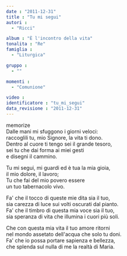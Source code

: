 ```yaml
---
date : "2011-12-31"
title : "Tu mi segui"
autori : 
  - "Ricci"

album : "È l'incontro della vita"
tonalita : "Re"
famiglia : 
  - "Liturgica"

gruppo : 
  - ""

momenti : 
  - "Comunione"

video : 
identificatore : "tu_mi_segui"
data_revisione : "2011-12-31"
---
```

  
  
  
  
  
  
  
  
  
memorize  
Dalle mani mi sfuggono i giorni veloci:  
raccoglili tu, mio Signore, la vita ti dono.  
Dentro al cuore ti tengo sei il grande tesoro,  
sei tu che dai forma ai miei gesti  
e disegni il cammino.  
  
  
Tu mi segui, mi guardi ed è tua la mia gioia,   
il mio dolore, il lavoro;   
Tu che fai del mio povero essere  
un tuo tabernacolo vivo.  
  
  
Fa' che il tocco di queste mie dita sia il tuo,  
sia carezza di luce sui volti oscurati dal pianto.  
Fa' che il timbro di questa mia voce sia il tuo,  
sia speranza di vita che illumina i cuori più soli.  
  
  
Che con questa mia vita il tuo amore ritorni  
nel mondo assetato dell'acqua che solo tu doni.  
Fa' che io possa portare sapienza e bellezza,  
che splenda sul nulla di me la realtà di Maria.  
  
  
  
  
  
  
  
  
  
  
